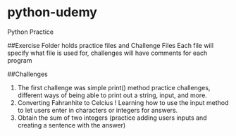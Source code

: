 # python-udemy
Python Practice

##Exercise Folder holds practice files and Challenge Files
 Each file will specify what file is used for, challenges will have comments for each program 


##Challenges 
 1. The first challenge was simple print() method practice challenges, different ways of being able to print out a string, input, and more.
 2. Converting Fahranhite to Celcius ! Learning how to use the input method to let users enter in characters or integers for answers. 
 3. Obtain the sum of two integers (practice adding users inputs and creating a sentence with the answer)